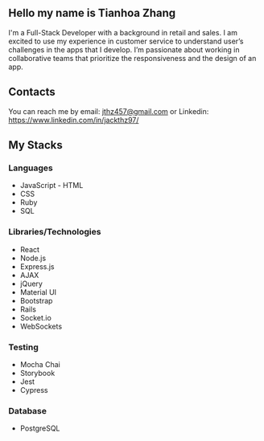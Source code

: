 ## Hello my name is Tianhoa Zhang
I'm a Full-Stack Developer with a background in retail and sales. I am excited to use my experience in customer service to understand user’s challenges in the apps that I develop. I’m passionate about working in collaborative teams that prioritize the responsiveness and the design of an app.

## Contacts
You can reach me by email: jthz457@gmail.com or Linkedin: https://www.linkedin.com/in/jackthz97/

## My Stacks
### Languages
- JavaScript - HTML
- CSS 
- Ruby 
- SQL

### Libraries/Technologies
- React 
- Node.js 
- Express.js 
- AJAX 
- jQuery
- Material UI
- Bootstrap
- Rails
- Socket.io
- WebSockets

### Testing
- Mocha Chai
- Storybook
- Jest
- Cypress

### Database
- PostgreSQL
